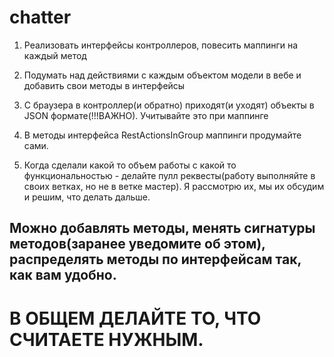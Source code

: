 # chatter

1. Реализовать интерфейсы контроллеров, повесить маппинги на каждый метод

2. Подумать над действиями с каждым объектом модели в вебе и добавить свои методы в интерфейсы

3. С браузера в контроллер(и обратно) приходят(и уходят) объекты в JSON формате(!!!ВАЖНО). Учитывайте это при маппинге

4. В методы интерфейса RestActionsInGroup маппинги продумайте сами.

5. Когда сделали какой то объем работы с какой то функциональностью - делайте пулл реквесты(работу выполняйте в своих ветках, но не в ветке мастер). Я рассмотрю их, мы их обсудим и решим, что делать дальше.

## Можно добавлять методы, менять сигнатуры методов(заранее уведомите об этом), распределять методы по интерфейсам так, как вам удобно. 

# В ОБЩЕМ ДЕЛАЙТЕ ТО, ЧТО СЧИТАЕТЕ НУЖНЫМ. 
